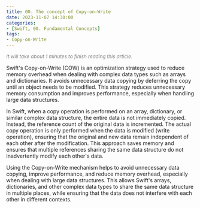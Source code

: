 ```yaml
---
title: 00. The concept of Copy-on-Write
date: 2023-11-07 14:30:00
categories: 
- [Swift, 00. Fundamental Concepts]
tags:
- Copy-on-Write
---
```


<font color=gray size=2>*It will take about 1 minutes to finish reading this article.*</font>

Swift's Copy-on-Write (COW) is an optimization strategy used to reduce memory overhead when dealing with complex data types such as arrays and dictionaries. It avoids unnecessary data copying by deferring the copy until an object needs to be modified. This strategy reduces unnecessary memory consumption and improves performance, especially when handling large data structures.

In Swift, when a copy operation is performed on an array, dictionary, or similar complex data structure, the entire data is not immediately copied. Instead, the reference count of the original data is incremented. The actual copy operation is only performed when the data is modified (write operation), ensuring that the original and new data remain independent of each other after the modification. This approach saves memory and ensures that multiple references sharing the same data structure do not inadvertently modify each other's data.


Using the Copy-on-Write mechanism helps to avoid unnecessary data copying, improve performance, and reduce memory overhead, especially when dealing with large data structures. This allows Swift's arrays, dictionaries, and other complex data types to share the same data structure in multiple places, while ensuring that the data does not interfere with each other in different contexts.